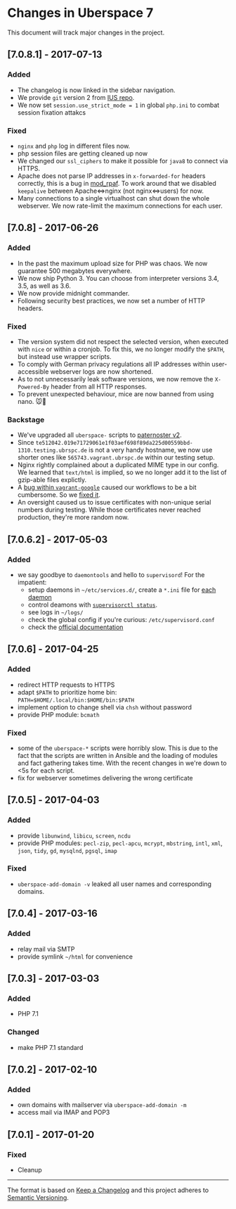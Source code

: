 # Changes in Uberspace 7
This document will track major changes in the project.

## [7.0.8.1] - 2017-07-13

### Added

* The changelog is now linked in the sidebar navigation.
* We provide `git` version 2 from [IUS repo](https://ius.io/GettingStarted/).
* We now set `session.use_strict_mode = 1` in global `php.ini` to combat session fixation attakcs

### Fixed

* `nginx` and `php` log in different files now.
* php session files are getting cleaned up now
* We changed our `ssl_ciphers` to make it possible for `java8` to connect via HTTPS.
* Apache does not parse IP addresses in `x-forwarded-for` headers correctly, this is a bug in [mod_rpaf](https://github.com/gnif/mod_rpaf/pull/45). To work around that we disabled `keepalive` between Apache<=>nginx (not nginx<=>users) for now.
* Many connections to a single virtualhost can shut down the whole webserver. We now rate-limit the maximum connections for each user.

## [7.0.8] - 2017-06-26

### Added

* In the past the maximum upload size for PHP was chaos. We now guarantee 500 megabytes everywhere.
* We now ship Python 3. You can choose from interpreter versions 3.4, 3.5, as well as 3.6.
* We now provide midnight commander.
* Following security best practices, we now set a number of HTTP headers.

### Fixed

* The version system did not respect the selected version, when executed with `nice` or within a cronjob. To fix this, we no longer modify the `$PATH`, but instead use wrapper scripts.
* To comply with German privacy regulations all IP addresses within user-accessible webserver logs are now shortened.
* As to not unnecessarily leak software versions, we now remove the `X-Powered-By` header from all HTTP responses.
* To prevent unexpected behaviour, mice are now banned from using nano. 🐭🚫

### Backstage

* We've upgraded all `uberspace-` scripts to [paternoster v2](github.com/uberspace/paternoster).
* Since `te512042.019e71729061e1f03aef698f89da225d00559bbd-1310.testing.ubrspc.de` is not a very handy hostname, we now use shorter ones like `565743.vagrant.ubrspc.de` within our testing setup.
* Nginx rightly complained about a duplicated MIME type in our config. We learned that `text/html` is implied, so we no longer add it to the list of gzip-able files explictly.
* A [bug within `vagrant-google`](https://github.com/mitchellh/vagrant-google/issues/159) caused our workflows to be a bit cumbersome. So we [fixed it](https://github.com/mitchellh/vagrant-google/pull/167).
* An oversight caused us to issue certificates with non-unique serial numbers during testing. While those certificates never reached production, they're more random now.

## [7.0.6.2] - 2017-05-03
### Added
* we say goodbye to `daemontools` and hello to `supervisord`! For the impatient:
  * setup daemons in `~/etc/services.d/`, create a `*.ini` file for [each daemon](http://supervisord.org/running.html#adding-a-program)
  * control deamons with [`supervisorctl status`](http://supervisord.org/running.html#running-supervisorctl).
  * see logs in `~/logs/`
  * check the global config if you're curious: `/etc/supervisord.conf`
  * check the [official documentation](http://supervisord.org)

## [7.0.6] - 2017-04-25
### Added
* redirect HTTP requests to HTTPS
* adapt `$PATH` to prioritize home bin: `PATH=$HOME/.local/bin:$HOME/bin:$PATH`
* implement option to change shell via `chsh` without password
* provide PHP module: `bcmath`

### Fixed
* some of the `uberspace-*` scripts were horribly slow. This is due to the fact that the scripts are written in Ansible and the loading of modules and fact gathering takes time. With the recent changes in we're down to <5s for each script.
* fix for webserver sometimes delivering the wrong certificate

## [7.0.5] - 2017-04-03
### Added

* provide `libunwind`, `libicu`, `screen`, `ncdu`
* provide PHP modules: `pecl-zip`, `pecl-apcu`, `mcrypt`, `mbstring`, `intl`, `xml`, `json`, `tidy`, `gd`, `mysqlnd`, `pgsql`, `imap`

### Fixed
* `uberspace-add-domain -v` leaked all user names and corresponding domains.

## [7.0.4] - 2017-03-16
### Added
* relay mail via SMTP
* provide symlink `~/html` for convenience

## [7.0.3] - 2017-03-03
### Added
* PHP 7.1

### Changed
* make PHP 7.1 standard

## [7.0.2] - 2017-02-10
### Added
* own domains with mailserver via `uberspace-add-domain -m`
* access mail via IMAP and POP3

## [7.0.1] - 2017-01-20
### Fixed
* Cleanup
------------

The format is based on [Keep a Changelog](http://keepachangelog.com/)
and this project adheres to [Semantic Versioning](http://semver.org/).

